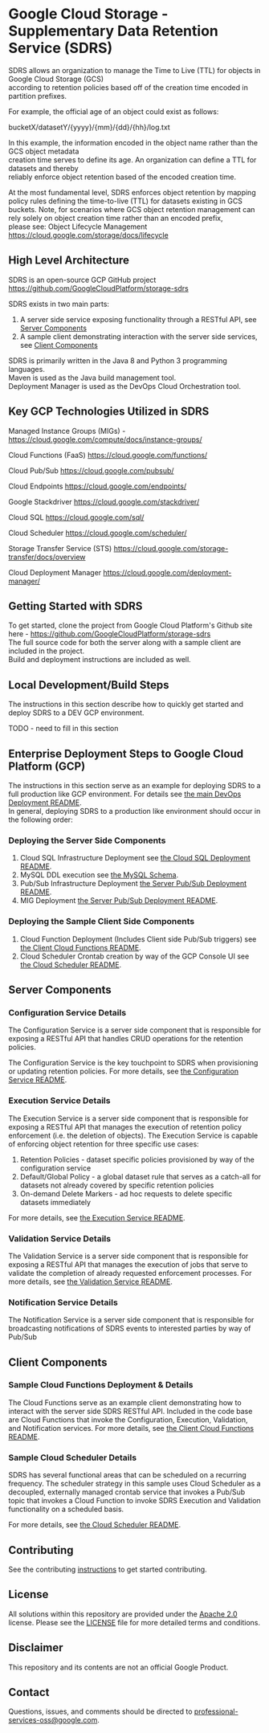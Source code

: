 # Google Cloud Storage - Supplementary Data Retention Service (SDRS)

SDRS allows an organization to manage the Time to Live (TTL) for objects in Google Cloud Storage (GCS)   
according to retention policies based off of the creation time encoded in partition prefixes.  
  
For example, the official age of an object could exist as follows:  
  
bucketX/datasetY/{yyyy}/{mm}/{dd}/{hh}/log.txt  
  
In this example, the information encoded in the object name rather than the GCS object metadata   
creation time serves to define its age.  An organization can define a TTL for datasets and thereby  
reliably enforce object retention based of the encoded creation time.  
   
At the most fundamental level, SDRS enforces object retention by mapping policy rules defining the time-to-live (TTL) for datasets existing in GCS buckets. 
Note, for scenarios where GCS object retention management can rely solely on object creation time rather than an encoded prefix,  
please see: Object Lifecycle Management https://cloud.google.com/storage/docs/lifecycle  
  
## High Level Architecture  
  
SDRS is an open-source GCP GitHub project https://github.com/GoogleCloudPlatform/storage-sdrs  
  
SDRS exists in two main parts:  

1) A server side service exposing functionality through a RESTful API, see [Server Components](#server-components)  
2) A sample client demonstrating interaction with the server side services, see [Client Components](#client-components)  
  
SDRS is primarily written in the Java 8 and Python 3 programming languages.  
Maven is used as the Java build management tool.  
Deployment Manager is used as the DevOps Cloud Orchestration tool.  
  
  
## Key GCP Technologies Utilized in SDRS

Managed Instance Groups (MIGs) - https://cloud.google.com/compute/docs/instance-groups/  
  
Cloud Functions (FaaS) https://cloud.google.com/functions/  
  
Cloud Pub/Sub https://cloud.google.com/pubsub/  
  
Cloud Endpoints https://cloud.google.com/endpoints/  
   
Google Stackdriver https://cloud.google.com/stackdriver/  
  
Cloud SQL https://cloud.google.com/sql/  
  
Cloud Scheduler https://cloud.google.com/scheduler/  
  
Storage Transfer Service (STS) https://cloud.google.com/storage-transfer/docs/overview  
  
Cloud Deployment Manager https://cloud.google.com/deployment-manager/  
  

## Getting Started with SDRS

To get started, clone the project from Google Cloud Platform's Github site here - https://github.com/GoogleCloudPlatform/storage-sdrs  
The full source code for both the server along with a sample client are included in the project.   
Build and deployment instructions are included as well.  
  
## Local Development/Build Steps

The instructions in this section describe how to quickly get started and deploy SDRS to a DEV GCP environment. 

TODO - need to fill in this section 

## Enterprise Deployment Steps to Google Cloud Platform (GCP)  

The instructions in this section serve as an example for deploying SDRS to a full production like GCP environment.
For details see [the main DevOps Deployment README](./scripts/deployment/README.md).  
In general, deploying SDRS to a production like environment should occur in the following order:  

### Deploying the Server Side Components 

1) Cloud SQL Infrastructure Deployment see [the Cloud SQL Deployment README](./scripts/deployment/cloud-sql/README.md).
2) MySQL DDL execution see [the MySQL Schema](./scripts/sql/retention_schema.sql).
3) Pub/Sub Infrastructure Deployment [the Server Pub/Sub Deployment README](./scripts/deployment/pub-sub/README.md).
4) MIG Deployment [the Server Pub/Sub Deployment README](./scripts/deployment/mig_create_and_update/README.md).

### Deploying the Sample Client Side Components 

1) Cloud Function Deployment (Includes Client side Pub/Sub triggers) see [the Client Cloud Functions README](./sample-client/README-cloudfunctions.md).  
2) Cloud Scheduler Crontab creation by way of the GCP Console UI see [the Cloud Scheduler README](./readme/README-cloudscheduler.md). 

## Server Components

### Configuration Service Details 

The Configuration Service is a server side component that is responsible for exposing
a RESTful API that handles CRUD operations for the retention policies. 

The Configuration Service is the key touchpoint to SDRS when provisioning or updating retention policies. 
For more details, see [the Configuration Service README](./readme/README-configuration.md).

### Execution Service Details 

The Execution Service is a server side component that is responsible for exposing
a RESTful API that manages the execution of retention policy enforcement (i.e. the deletion of objects). 
The Execution Service is capable of enforcing object retention for three specific use cases:

1) Retention Policies - dataset specific policies provisioned by way of the configuration service
2) Default/Global Policy - a global dataset rule that serves as a catch-all for datasets not already covered by specific retention policies
3) On-demand Delete Markers - ad hoc requests to delete specific datasets immediately

For more details, see [the Execution Service README](./readme/README-executor.md).

### Validation Service Details 

The Validation Service is a server side component that is responsible for exposing
a RESTful API that manages the execution of jobs that serve to validate the completion of already requested enforcement processes. 
For more details, see [the Validation Service README](./readme/README-validation.md).

### Notification Service Details

The Notification Service is a server side component that is responsible for broadcasting notifications of SDRS events to 
interested parties by way of Pub/Sub  

## Client Components  

### Sample Cloud Functions Deployment & Details

The Cloud Functions serve as an example client demonstrating how to interact with the server side SDRS RESTful API. 
Included in the code base are Cloud Functions that invoke the Configuration, Execution, 
Validation, and Notification services. 
For more details, see [the Client Cloud Functions README](./sample-client/README-cloudfunctions.md).

### Sample Cloud Scheduler Details

SDRS has several functional areas that can be scheduled on a recurring frequency.  The scheduler strategy in this sample uses
Cloud Scheduler as a decoupled, externally managed crontab service that invokes a Pub/Sub topic that invokes a Cloud Function to invoke
SDRS Execution and Validation functionality on a scheduled basis.
  
For more details, see [the Cloud Scheduler README](./readme/README-cloudscheduler.md).

## Contributing
See the contributing [instructions](./CONTRIBUTING.md) to get started contributing.

## License
All solutions within this repository are provided under the [Apache 2.0](https://www.apache.org/licenses/LICENSE-2.0) license. Please see the [LICENSE](/LICENSE) file for more detailed terms and conditions.

## Disclaimer
This repository and its contents are not an official Google Product.

## Contact
Questions, issues, and comments should be directed to
[professional-services-oss@google.com](mailto:professional-services-oss@google.com).
